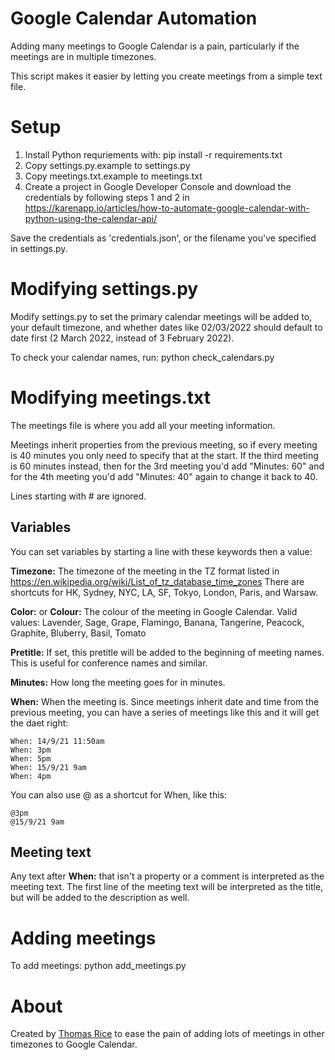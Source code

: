 # Google Calendar Automation

Adding many meetings to Google Calendar is a pain, particularly if the meetings are in multiple timezones.

This script makes it easier by letting you create meetings from a simple text file.

# Setup

1. Install Python requriements with: pip install -r requirements.txt
2. Copy settings.py.example to settings.py
3. Copy meetings.txt.example to meetings.txt
4. Create a project in Google Developer Console and download the credentials by following steps 1 and 2 in https://karenapp.io/articles/how-to-automate-google-calendar-with-python-using-the-calendar-api/

Save the credentials as 'credentials.json', or the filename you've specified in settings.py.

# Modifying settings.py

Modify settings.py to set the primary calendar meetings will be added to, your default timezone, and whether dates like 02/03/2022 should default to date first (2 March 2022, instead of 3 February 2022).

To check your calendar names, run: python check_calendars.py

# Modifying meetings.txt

The meetings file is where you add all your meeting information.

Meetings inherit properties from the previous meeting, so if every meeting is 40 minutes you only need to specify that at the start. If the third meeting is 60 minutes instead, then for the 3rd meeting you'd add "Minutes: 60" and for the 4th meeting you'd add "Minutes: 40" again to change it back to 40.

Lines starting with # are ignored.

## Variables
You can set variables by starting a line with these keywords then a value:

**Timezone:**
The timezone of the meeting in the TZ format listed in https://en.wikipedia.org/wiki/List_of_tz_database_time_zones
There are shortcuts for HK, Sydney, NYC, LA, SF, Tokyo, London, Paris, and Warsaw.

**Color:** or **Colour:**
The colour of the meeting in Google Calendar.
Valid values: Lavender, Sage, Grape, Flamingo, Banana, Tangerine, Peacock, Graphite, Bluberry, Basil, Tomato

**Pretitle:**
If set, this pretitle will be added to the beginning of meeting names.
This is useful for conference names and similar.

**Minutes:**
How long the meeting goes for in minutes.

**When:**
When the meeting is. Since meetings inherit date and time from the previous meeting, you can have a series of meetings like this and it will get the daet right:
    
    When: 14/9/21 11:50am
    When: 3pm
    When: 5pm
    When: 15/9/21 9am
    When: 4pm

You can also use @ as a shortcut for When, like this:
    
    @3pm
    @15/9/21 9am

## Meeting text

Any text after **When:** that isn't a property or a comment is interpreted as the meeting text.
The first line of the meeting text will be interpreted as the title, but will be added to the description as well.

# Adding meetings

To add meetings: python add_meetings.py

# About

Created by <a href="https://www.thomasrice.com/">Thomas Rice</a> to ease the pain of adding lots of meetings in other timezones to Google Calendar.
